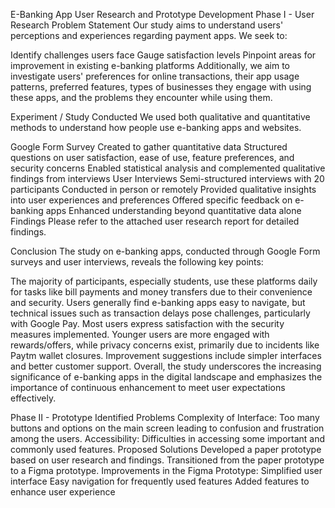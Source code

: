 E-Banking App User Research and Prototype Development
Phase I - User Research
Problem Statement
Our study aims to understand users' perceptions and experiences regarding payment apps. We seek to:

Identify challenges users face
Gauge satisfaction levels
Pinpoint areas for improvement in existing e-banking platforms
Additionally, we aim to investigate users' preferences for online transactions, their app usage patterns, preferred features, types of businesses they engage with using these apps, and the problems they encounter while using them.

Experiment / Study Conducted
We used both qualitative and quantitative methods to understand how people use e-banking apps and websites.

Google Form Survey
Created to gather quantitative data
Structured questions on user satisfaction, ease of use, feature preferences, and security concerns
Enabled statistical analysis and complemented qualitative findings from interviews
User Interviews
Semi-structured interviews with 20 participants
Conducted in person or remotely
Provided qualitative insights into user experiences and preferences
Offered specific feedback on e-banking apps
Enhanced understanding beyond quantitative data alone
Findings
Please refer to the attached user research report for detailed findings.

Conclusion
The study on e-banking apps, conducted through Google Form surveys and user interviews, reveals the following key points:

The majority of participants, especially students, use these platforms daily for tasks like bill payments and money transfers due to their convenience and security.
Users generally find e-banking apps easy to navigate, but technical issues such as transaction delays pose challenges, particularly with Google Pay.
Most users express satisfaction with the security measures implemented.
Younger users are more engaged with rewards/offers, while privacy concerns exist, primarily due to incidents like Paytm wallet closures.
Improvement suggestions include simpler interfaces and better customer support.
Overall, the study underscores the increasing significance of e-banking apps in the digital landscape and emphasizes the importance of continuous enhancement to meet user expectations effectively.

Phase II - Prototype
Identified Problems
Complexity of Interface: Too many buttons and options on the main screen leading to confusion and frustration among the users.
Accessibility: Difficulties in accessing some important and commonly used features.
Proposed Solutions
Developed a paper prototype based on user research and findings.
Transitioned from the paper prototype to a Figma prototype.
Improvements in the Figma Prototype:
Simplified user interface
Easy navigation for frequently used features
Added features to enhance user experience

